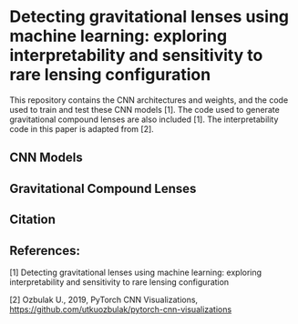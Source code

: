 # Detecting gravitational lenses using machine learning: exploring interpretability and sensitivity to rare lensing configuration
This repository contains the CNN architectures and weights, and the code used to train and test these CNN models [1]. The code used to generate gravitational compound lenses are also included [1]. The interpretability code in this paper is adapted from [2]. 

## CNN Models

## Gravitational Compound Lenses

## Citation


## References:
[1] Detecting gravitational lenses using machine learning: exploring interpretability and sensitivity to rare lensing configuration

[2] Ozbulak U., 2019, PyTorch CNN Visualizations, https://github.com/utkuozbulak/pytorch-cnn-visualizations 
